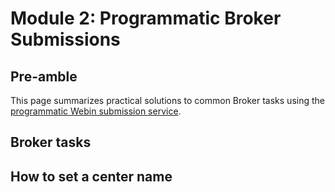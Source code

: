 # Module 2: Programmatic Broker Submissions

## Pre-amble
This page summarizes practical solutions to common Broker tasks using the [programmatic Webin submission service](programmatic.rst).

## Broker tasks

## How to set a center name
